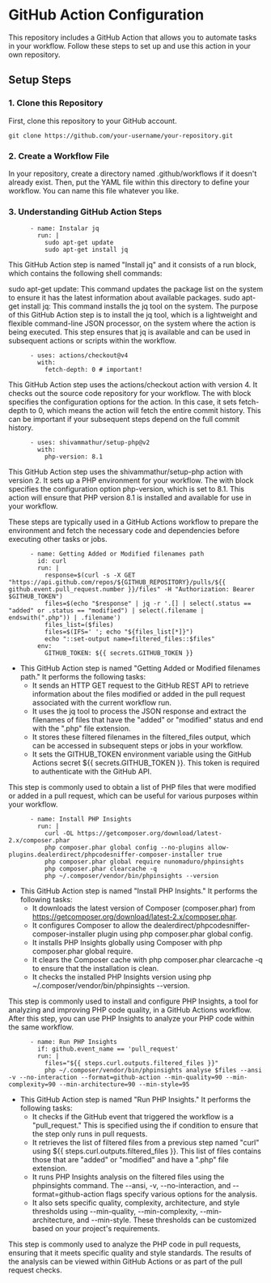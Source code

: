 # GitHub Action Configuration

This repository includes a GitHub Action that allows you to automate tasks in your workflow. Follow these steps to set up and use this action in your own repository.

## Setup Steps

### 1. Clone this Repository

First, clone this repository to your GitHub account.

```shell
git clone https://github.com/your-username/your-repository.git
```

### 2. Create a Workflow File
In your repository, create a directory named .github/workflows if it doesn't already exist. Then, put the YAML file within this directory to define your workflow. You can name this file whatever you like.

### 3. Understanding GitHub Action Steps

```
      - name: Instalar jq
        run: |
          sudo apt-get update
          sudo apt-get install jq
```

This GitHub Action step is named "Install jq" and it consists of a run block, which contains the following shell commands:

sudo apt-get update: This command updates the package list on the system to ensure it has the latest information about available packages.
sudo apt-get install jq: This command installs the jq tool on the system.
The purpose of this GitHub Action step is to install the jq tool, which is a lightweight and flexible command-line JSON processor, on the system where the action is being executed. This step ensures that jq is available and can be used in subsequent actions or scripts within the workflow.

```
      - uses: actions/checkout@v4
        with:
          fetch-depth: 0 # important!
```

This GitHub Action step uses the actions/checkout action with version 4. It checks out the source code repository for your workflow. The with block specifies the configuration options for the action. In this case, it sets fetch-depth to 0, which means the action will fetch the entire commit history. This can be important if your subsequent steps depend on the full commit history.

```
      - uses: shivammathur/setup-php@v2
        with:
          php-version: 8.1
```

This GitHub Action step uses the shivammathur/setup-php action with version 2. It sets up a PHP environment for your workflow. The with block specifies the configuration option php-version, which is set to 8.1. This action will ensure that PHP version 8.1 is installed and available for use in your workflow.

These steps are typically used in a GitHub Actions workflow to prepare the environment and fetch the necessary code and dependencies before executing other tasks or jobs.

```
      - name: Getting Added or Modified filenames path
        id: curl
        run: |
          response=$(curl -s -X GET "https://api.github.com/repos/${GITHUB_REPOSITORY}/pulls/${{ github.event.pull_request.number }}/files" -H "Authorization: Bearer $GITHUB_TOKEN")
          files=$(echo "$response" | jq -r '.[] | select(.status == "added" or .status == "modified") | select(.filename | endswith(".php")) | .filename')
          files_list=($files)
          files=$(IFS=' '; echo "${files_list[*]}")
          echo "::set-output name=filtered_files::$files"
        env:
          GITHUB_TOKEN: ${{ secrets.GITHUB_TOKEN }}
```

- This GitHub Action step is named "Getting Added or Modified filenames path." It performs the following tasks:
  - It sends an HTTP GET request to the GitHub REST API to retrieve information about the files modified or added in the pull request associated with the current workflow run. 
  - It uses the jq tool to process the JSON response and extract the filenames of files that have the "added" or "modified" status and end with the ".php" file extension. 
  - It stores these filtered filenames in the filtered_files output, which can be accessed in subsequent steps or jobs in your workflow. 
  - It sets the GITHUB_TOKEN environment variable using the GitHub Actions secret ${{ secrets.GITHUB_TOKEN }}. This token is required to authenticate with the GitHub API.

This step is commonly used to obtain a list of PHP files that were modified or added in a pull request, which can be useful for various purposes within your workflow.

```
      - name: Install PHP Insights
        run: |
          curl -OL https://getcomposer.org/download/latest-2.x/composer.phar
          php composer.phar global config --no-plugins allow-plugins.dealerdirect/phpcodesniffer-composer-installer true
          php composer.phar global require nunomaduro/phpinsights
          php composer.phar clearcache -q
          php ~/.composer/vendor/bin/phpinsights --version
```
- This GitHub Action step is named "Install PHP Insights." It performs the following tasks:
  - It downloads the latest version of Composer (composer.phar) from https://getcomposer.org/download/latest-2.x/composer.phar. 
  - It configures Composer to allow the dealerdirect/phpcodesniffer-composer-installer plugin using php composer.phar global config. 
  - It installs PHP Insights globally using Composer with php composer.phar global require. 
  - It clears the Composer cache with php composer.phar clearcache -q to ensure that the installation is clean. 
  - It checks the installed PHP Insights version using php ~/.composer/vendor/bin/phpinsights --version. 
  
This step is commonly used to install and configure PHP Insights, a tool for analyzing and improving PHP code quality, in a GitHub Actions workflow. After this step, you can use PHP Insights to analyze your PHP code within the same workflow.

```
      - name: Run PHP Insights
        if: github.event_name == 'pull_request'
        run: |
          files="${{ steps.curl.outputs.filtered_files }}"
          php ~/.composer/vendor/bin/phpinsights analyse $files --ansi -v --no-interaction --format=github-action --min-quality=90 --min-complexity=90 --min-architecture=90 --min-style=95
```

- This GitHub Action step is named "Run PHP Insights." It performs the following tasks:
  - It checks if the GitHub event that triggered the workflow is a "pull_request." This is specified using the if condition to ensure that the step only runs in pull requests. 
  - It retrieves the list of filtered files from a previous step named "curl" using ${{ steps.curl.outputs.filtered_files }}. This list of files contains those that are "added" or "modified" and have a ".php" file extension. 
  - It runs PHP Insights analysis on the filtered files using the phpinsights command. The --ansi, -v, --no-interaction, and --format=github-action flags specify various options for the analysis. 
  - It also sets specific quality, complexity, architecture, and style thresholds using --min-quality, --min-complexity, --min-architecture, and --min-style. These thresholds can be customized based on your project's requirements.
  
This step is commonly used to analyze the PHP code in pull requests, ensuring that it meets specific quality and style standards. The results of the analysis can be viewed within GitHub Actions or as part of the pull request checks.